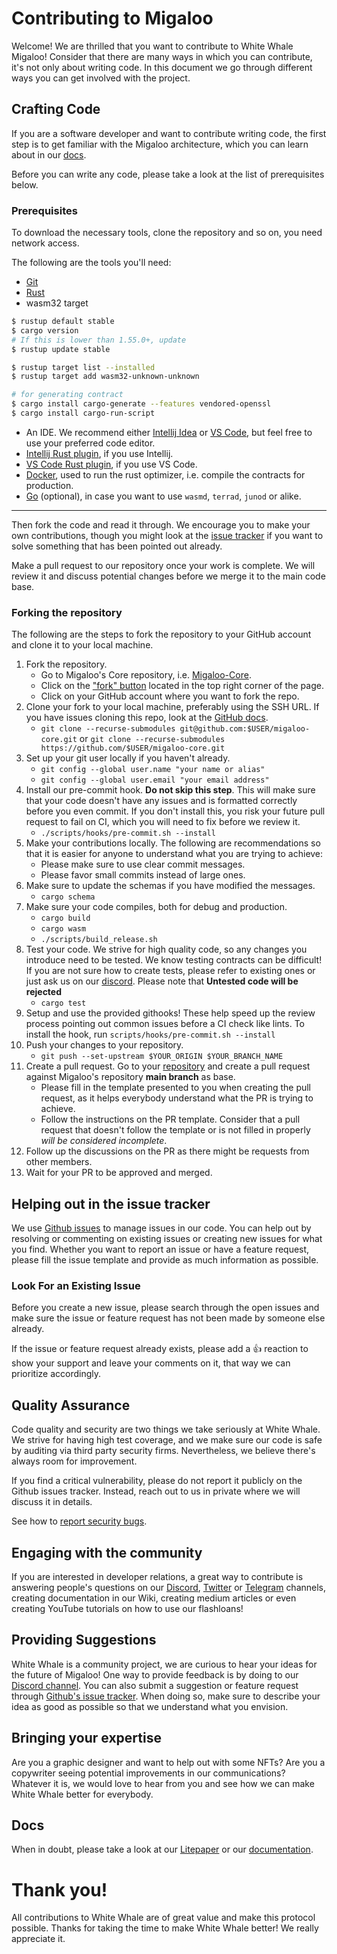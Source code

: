 
# Contributing to Migaloo

Welcome! We are thrilled that you want to contribute to White Whale Migaloo! Consider that there are many ways in which you can contribute, 
it's not only about writing code. In this document we go through different ways you can get involved with the project.

## Crafting Code

If you are a software developer and want to contribute writing code, the first step is to get familiar with 
the Migaloo architecture, which you can learn about in our [docs](https://white-whale-defi-platform.github.io/docs/).

Before you can write any code, please take a look at the list of prerequisites below.  

### Prerequisites

To download the necessary tools, clone the repository and so on, you need network access.

The following are the tools you'll need:
- [Git](https://git-scm.com/) 
- [Rust](https://rustup.rs/)
- wasm32 target
```bash
$ rustup default stable
$ cargo version
# If this is lower than 1.55.0+, update
$ rustup update stable

$ rustup target list --installed
$ rustup target add wasm32-unknown-unknown

# for generating contract
$ cargo install cargo-generate --features vendored-openssl
$ cargo install cargo-run-script
```
- An IDE. We recommend either [Intellij Idea](https://www.jetbrains.com/idea/download/) or [VS Code](https://code.visualstudio.com/download), 
but feel free to use your preferred code editor.
- [Intellij Rust plugin](https://plugins.jetbrains.com/plugin/8182-rust), if you use Intellij.
- [VS Code Rust plugin](https://marketplace.visualstudio.com/items?itemName=rust-lang.rust), if you use VS Code.
- [Docker](https://www.docker.com/), used to run the rust optimizer, i.e. compile the contracts for production.
- [Go](https://go.dev/doc/install) (optional), in case you want to use `wasmd`, `terrad`, `junod` or alike.

--- 
Then fork the code and read it through. We encourage you to make your own contributions, though you might look at the 
[issue tracker](https://github.com/White-Whale-Defi-Platform/migaloo-core/issues) if you want to solve something that has 
been pointed out already.

Make a pull request to our repository once your work is complete. We will review it and discuss potential changes before
we merge it to the main code base.

### Forking the repository 

The following are the steps to fork the repository to your GitHub account and clone it to your local machine.

1. Fork the repository.
    - Go to Migaloo's Core repository, i.e. [Migaloo-Core](https://github.com/White-Whale-Defi-Platform/migaloo-core).
    - Click on the ["fork" button](https://github.com/White-Whale-Defi-Platform/migaloo-core/fork) located in the top 
   right corner of the page.
    - Click on your GitHub account where you want to fork the repo.
2. Clone your fork to your local machine, preferably using the SSH URL. If you have issues cloning this repo, look at the 
[GitHub docs](https://docs.github.com/en/repositories/creating-and-managing-repositories/cloning-a-repository).
    - `git clone --recurse-submodules git@github.com:$USER/migaloo-core.git` or `git clone --recurse-submodules https://github.com/$USER/migaloo-core.git`
3. Set up your git user locally if you haven't already.
    - `git config --global user.name "your name or alias"`
    - `git config --global user.email "your email address"`
4. Install our pre-commit hook. **Do not skip this step**. This will make sure that your code doesn't have any issues and
is formatted correctly before you even commit. If you don't install this, you risk your future pull request to fail on CI, 
which you will need to fix before we review it.
    - `./scripts/hooks/pre-commit.sh --install`
5. Make your contributions locally. The following are recommendations so that it is easier for anyone to understand what 
you are trying to achieve:
    - Please make sure to use clear commit messages.
    - Please favor small commits instead of large ones.
6. Make sure to update the schemas if you have modified the messages.
    - `cargo schema`
7. Make sure your code compiles, both for debug and production.
    - `cargo build`
    - `cargo wasm`
    - `./scripts/build_release.sh`
8. Test your code. We strive for high quality code, so any changes you introduce need to be tested. We know testing contracts 
can be difficult! If you are not sure how to create tests, please refer to existing ones or just ask us on our 
[discord](https://discordapp.com/channels/908044702794801233/987301947440767006). Please note that **Untested code will be rejected**
    - `cargo test`
10. Setup and use the provided githooks! These help speed up the review process pointing out common issues before a CI check like lints. To install the hook, run `scripts/hooks/pre-commit.sh --install`
11. Push your changes to your repository.
    - `git push --set-upstream $YOUR_ORIGIN $YOUR_BRANCH_NAME`
12. Create a pull request. Go to your [repository](https://github.com/$USER/migaloo-core.git) and create a pull request 
against Migaloo's repository **main branch** as base.
    - Please fill in the template presented to you when creating the pull request, as it helps everybody understand what the PR is trying to achieve.
    - Follow the instructions on the PR template. Consider that a pull request that doesn't follow the template or is not filled in properly *will be considered incomplete*.
13. Follow up the discussions on the PR as there might be requests from other members.
14. Wait for your PR to be approved and merged.

## Helping out in the issue tracker

We use [Github issues](https://github.com/White-Whale-Defi-Platform/migaloo-core/issues) to manage issues in our code. 
You can help out by resolving or commenting on existing issues or creating new issues for what you find. Whether you want 
to report an issue or have a feature request, please fill the issue template and provide as much information as possible.

### Look For an Existing Issue

Before you create a new issue, please search through the open issues and make sure the issue or feature request has not 
been made by someone else already.

If the issue or feature request already exists, please add a 👍 reaction to show your support and leave your comments on it, that way we can prioritize accordingly.

## Quality Assurance

Code quality and security are two things we take seriously at White Whale. We strive for having high test coverage, and 
we make sure our code is safe by auditing via third party security firms. Nevertheless, we believe there's always room for improvement. 

If you find a critical vulnerability, please do not report it publicly on the Github issues tracker. Instead, reach out to us 
in private where we will discuss it in details.

See how to [report security bugs](https://github.com/White-Whale-Defi-Platform/migaloo-core/blob/main/SECURITY.md).

## Engaging with the community

If you are interested in developer relations, a great way to contribute is answering people's questions on our 
[Discord](https://discord.com/invite/tSxyyCWgYX), [Twitter](https://twitter.com/WhiteWhaleTerra) or [Telegram](https://t.me/whitewhaleofficial) 
channels, creating documentation in our Wiki, creating medium articles or even creating YouTube tutorials on how to use our flashloans!

## Providing Suggestions

White Whale is a community project, we are curious to hear your ideas for the future of Migaloo! One way to provide feedback
is by doing to our [Discord channel](https://discordapp.com/channels/908044702794801233/908044703373606954). You can also
submit a suggestion or feature request through [Github's issue tracker](https://github.com/White-Whale-Defi-Platform/migaloo-core/issues). 
When doing so, make sure to describe your idea as good as possible so that we understand what you envision.

## Bringing your expertise

Are you a graphic designer and want to help out with some NFTs? Are you a copywriter seeing potential improvements in our communications?
Whatever it is, we would love to hear from you and see how we can make White Whale better for everybody.

## Docs
When in doubt, please take a look at our [Litepaper](https://whitewhale.money/Litepaper.pdf) or our [documentation](https://white-whale-defi-platform.github.io/docs/).

# Thank you!

All contributions to White Whale are of great value and make this protocol possible. Thanks for taking the time to make 
White Whale better! We really appreciate it.
